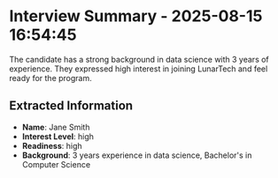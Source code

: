 # Interview Summary - 2025-08-15 16:54:45

The candidate has a strong background in data science with 3 years of experience. They expressed high interest in joining LunarTech and feel ready for the program.

## Extracted Information

- **Name**: Jane Smith
- **Interest Level**: high
- **Readiness**: high
- **Background**: 3 years experience in data science, Bachelor's in Computer Science
